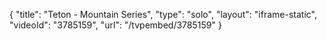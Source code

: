 {
    "title": "Teton - Mountain Series",
    "type": "solo",
    "layout": "iframe-static",
    "videoId": "3785159",
    "url": "\/tvpembed\/3785159"
}